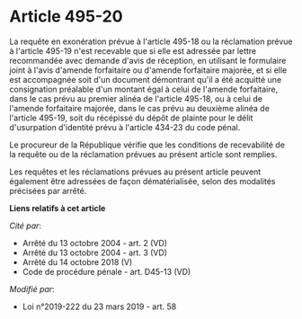 # Article 495-20

La requête en exonération prévue à l'article 495-18 ou la réclamation prévue à l'article 495-19 n'est recevable que si elle
est adressée par lettre recommandée avec demande d'avis de réception, en utilisant le formulaire joint à l'avis d'amende
forfaitaire ou d'amende forfaitaire majorée, et si elle est accompagnée soit d'un document démontrant qu'il a été acquitté
une consignation préalable d'un montant égal à celui de l'amende forfaitaire, dans le cas prévu au premier alinéa de
l'article 495-18, ou à celui de l'amende forfaitaire majorée, dans le cas prévu au deuxième alinéa de l'article 495-19, soit
du récépissé du dépôt de plainte pour le délit d'usurpation d'identité prévu à l'article 434-23 du code pénal.

Le procureur de la République vérifie que les conditions de recevabilité de la requête ou de la réclamation prévues au
présent article sont remplies.

Les requêtes et les réclamations prévues au présent article peuvent également être adressées de façon dématérialisée, selon
des modalités précisées par arrêté.

**Liens relatifs à cet article**

_Cité par_:

  - Arrêté du 13 octobre 2004 - art. 2 (VD)
  - Arrêté du 13 octobre 2004 - art. 3 (VD)
  - Arrêté du 14 octobre 2018 (V)
  - Code de procédure pénale - art. D45-13 (VD)

_Modifié par_:

  - Loi n°2019-222 du 23 mars 2019 - art. 58
